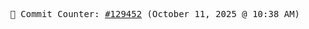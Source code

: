 <p align="center">
    <samp>
        📮 Commit Counter: <a href="https://github.com/Javascript-void0/Javascript-void0/commits/main">#129452</a> (October 11, 2025 @ 10:38 AM)
    </samp>
</p>